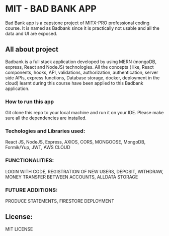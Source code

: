 # MIT - BAD BANK APP

Bad Bank app is a capstone project of  MITX-PRO professional coding course. It is named  as Badbank since it is practically not usable and all the data  and UI are exposed.   

## All about project

Badbank is a full stack application developed by using MERN (mongoDB, express, React  and NodeJS) technologies.  All the concepts ( like, React components, hooks, API, validations, authorization, authentication, server side APIs, express functions, Database storage, docker, deployment in the cloud)  learnt during this course  have been applied to this Badbank application.  

### How to run this app

Git clone this repo to your local machine and run it on your IDE.  Please make sure all the dependencies are installed.  


### Techologies and Libraries used:
React JS,
NodeJS,
Express,
AXIOS,
CORS,
MONGOOSE,
MongoDB,
Formik/Yup,
JWT,
AWS CLOUD



###  FUNCTIONALITIES:

LOGIN WITH CODE,
REGISTRATION OF NEW USERS,
DEPOSIT,
WITHDRAW,
MONEY TRANSFER BETWEEN ACCOUNTS,
ALLDATA STORAGE

### FUTURE ADDITIONS:

PRODUCE STATEMENTS,
FIRESTORE DEPLOYMENT


## License:

MIT LICENSE

